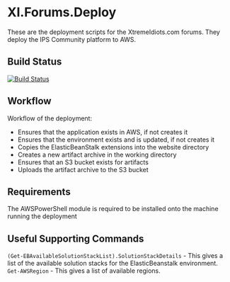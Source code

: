 # XI.Forums.Deploy

These are the deployment scripts for the XtremeIdiots.com forums. They deploy the IPS Community platform to AWS.

## Build Status

[![Build Status](https://dev.azure.com/frasermolyneux/XtremeIdiots/_apis/build/status/frasermolyneux.XI.Forums?branchName=master)](https://dev.azure.com/frasermolyneux/XtremeIdiots/_build/latest?definitionId=84&branchName=master)

## Workflow

Workflow of the deployment:

* Ensures that the application exists in AWS, if not creates it
* Ensures that the environment exists and is updated, if not creates it
* Copies the ElasticBeanStalk extensions into the website directory
* Creates a new artifact archive in the working directory
* Ensures that an S3 bucket exists for artifacts
* Uploads the artifact archive to the S3 bucket

## Requirements

The AWSPowerShell module is required to be installed onto the machine running the deployment

## Useful Supporting Commands

`(Get-EBAvailableSolutionStackList).SolutionStackDetails` - This gives a list of the available solution stacks for the ElasticBeanstalk environment.
`Get-AWSRegion` - This gives a list of available regions.
